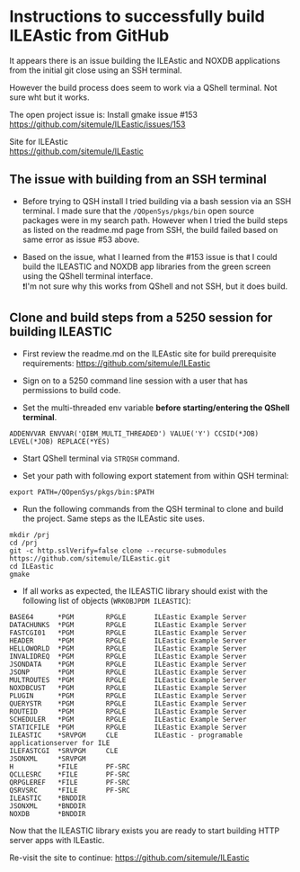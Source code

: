 # Instructions to successfully build ILEAstic from GitHub
It appears there is an issue building the ILEAstic and NOXDB applications from the initial git close using an SSH terminal.

However the build process does seem to work via a QShell terminal.  Not sure wht but it works.   

The open project issue is: Install gmake issue #153   
https://github.com/sitemule/ILEastic/issues/153   

Site for ILEAstic   
https://github.com/sitemule/ILEastic   

## The issue with building from an SSH terminal
- Before trying to QSH install I tried building via a bash session via an SSH terminal.  I made sure that the ```/QOpenSys/pkgs/bin``` open source packages were in my search path. However when I tried the build steps as listed on the readme.md page from SSH, the build failed based on same error as issue #53 above.

- Based on the issue, what I learned from the #153 issue  is that I could build the ILEASTIC and NOXDB app libraries from the green screen using the QShell terminal interface.   
  ❗I'm not sure why this works from QShell and not SSH, but it does build.  

## Clone and build steps from a 5250 session for building ILEASTIC
- First review the readme.md on the ILEAstic site for build prerequisite requirements: https://github.com/sitemule/ILEastic   

- Sign on to a 5250 command line session with a user that has permissions to build code.

- Set the multi-threaded env variable **before starting/entering the QShell terminal**.    
```
ADDENVVAR ENVVAR('QIBM_MULTI_THREADED') VALUE('Y') CCSID(*JOB) LEVEL(*JOB) REPLACE(*YES)
```

- Start QShell terminal via ```STRQSH``` command.

- Set your path with following export statement from within QSH terminal:
```
export PATH=/QOpenSys/pkgs/bin:$PATH
```

- Run the following commands from the QSH terminal to clone and build the project. Same steps as the ILEAstic site uses.
```
mkdir /prj
cd /prj 
git -c http.sslVerify=false clone --recurse-submodules https://github.com/sitemule/ILEastic.git
cd ILEastic
gmake  
```

- If all works as expected, the ILEASTIC library should exist with the following list of objects (```WRKOBJPDM ILEASTIC```):
```
BASE64      *PGM        RPGLE       ILEastic Example Server
DATACHUNKS  *PGM        RPGLE       ILEastic Example Server
FASTCGI01   *PGM        RPGLE       ILEastic Example Server
HEADER      *PGM        RPGLE       ILEastic Example Server
HELLOWORLD  *PGM        RPGLE       ILEastic Example Server
INVALIDREQ  *PGM        RPGLE       ILEastic Example Server
JSONDATA    *PGM        RPGLE       ILEastic Example Server
JSONP       *PGM        RPGLE       ILEastic Example Server
MULTROUTES  *PGM        RPGLE       ILEastic Example Server              
NOXDBCUST   *PGM        RPGLE       ILEastic Example Server              
PLUGIN      *PGM        RPGLE       ILEastic Example Server              
QUERYSTR    *PGM        RPGLE       ILEastic Example Server              
ROUTEID     *PGM        RPGLE       ILEastic Example Server              
SCHEDULER   *PGM        RPGLE       ILEastic Example Server              
STATICFILE  *PGM        RPGLE       ILEastic Example Server              
ILEASTIC    *SRVPGM     CLE         ILEastic - programable applicationserver for ILE
ILEFASTCGI  *SRVPGM     CLE                                           
JSONXML     *SRVPGM                                                   
H           *FILE       PF-SRC                                        
QCLLESRC    *FILE       PF-SRC                                        
QRPGLEREF   *FILE       PF-SRC                                        
QSRVSRC     *FILE       PF-SRC                                        
ILEASTIC    *BNDDIR                                                   
JSONXML     *BNDDIR                                                   
NOXDB       *BNDDIR
```
Now that the ILEASTIC library exists you are ready to start building HTTP server apps with ILEastic.

Re-visit the site to continue: https://github.com/sitemule/ILEastic   







 
  
